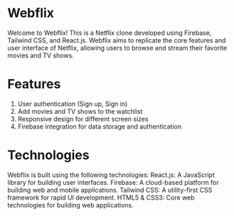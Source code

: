 # Webflix
  Welcome to Webflix! This is a Netflix clone developed using Firebase, Tailwind CSS, and React.js. Webflix aims to replicate the core features and user   interface of Netflix, allowing users to browse and stream their favorite movies and TV shows.


# Features
  1. User authentication (Sign up, Sign in)
  2. Add movies and TV shows to the watchlist
  3. Responsive design for different screen sizes
  4. Firebase integration for data storage and authentication

# Technologies
  Webflix is built using the following technologies:
    React.js: A JavaScript library for building user interfaces.
    Firebase: A cloud-based platform for building web and mobile applications.
    Tailwind CSS: A utility-first CSS framework for rapid UI development.
    HTML5 & CSS3: Core web technologies for building web applications.
  
